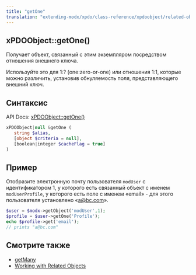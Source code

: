 ```yaml
---
title: "getOne"
translation: "extending-modx/xpdo/class-reference/xpdoobject/related-object-accessors/getone"
---
```


## xPDOObject::getOne()

Получает объект, связанный с этим экземпляром посредством отношения внешнего ключа.

Используйте это для 1:? (one:zero-or-one) или отношения 1:1, которые можно различить, установив обнуляемость поля, представляющего внешний ключ.

## Синтаксис

API Docs: [xPDOObject::getOne()](<http://api.modx.com/revolution/2.2/db_core_xpdo_om_xpdoobject.class.html#%5CxPDOObject::getOne()>)

```php
xPDOObject|null &getOne (
   string $alias,
   [object $criteria = null],
   [boolean|integer $cacheFlag = true]
)
```

## Пример

Отобразите электронную почту пользователя `modUser` с идентификатором 1, у которого есть связанный объект с именем `modUserProfile`, у которого есть поле с именем «email» - для этого пользователя установлено «a@bc.com».

```php
$user = $modx->getObject('modUser',1);
$profile = $user->getOne('Profile');
echo $profile->get('email');
// prints "a@bc.com"
```

## Смотрите также

-   [getMany](extending-modx/xpdo/class-reference/xpdoobject/related-object-accessors/getmany "getMany")
-   [Working with Related Objects](extending-modx/xpdo/retrieving-objects/related-objects "Working with Related Objects")
